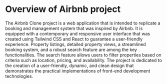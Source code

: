 # Overview of Airbnb project 
The Airbnb Clone project is a web application that is intended to replicate a booking and management system that was inspired by Airbnb. It is equipped with a contemporary and responsive user interface that was created using Tailwind CSS and React to guarantee a user-friendly experience. Property listings, detailed property views, a streamlined booking system, and a robust search feature are among the key functionalities. The search feature allows users to filter properties based on criteria such as location, pricing, and availability. The project is dedicated to the creation of a user-friendly, dynamic, and clean design that demonstrates the practical implementations of front-end development technologies.